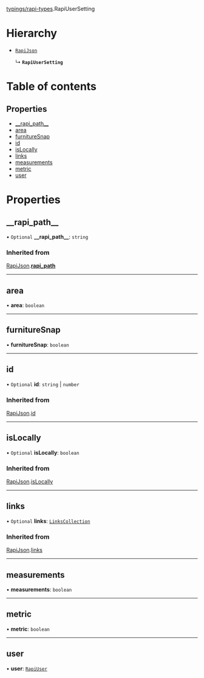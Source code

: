 [typings/rapi-types](../modules/typings_rapi_types.md).RapiUserSetting

# Hierarchy

- [`RapiJson`](typings_rapi_types.RapiJson.md)

  ↳ **`RapiUserSetting`**

# Table of contents

## Properties

- [\_\_rapi\_path\_\_](typings_rapi_types.RapiUserSetting.md#__rapi_path__)
- [area](typings_rapi_types.RapiUserSetting.md#area)
- [furnitureSnap](typings_rapi_types.RapiUserSetting.md#furnituresnap)
- [id](typings_rapi_types.RapiUserSetting.md#id)
- [isLocally](typings_rapi_types.RapiUserSetting.md#islocally)
- [links](typings_rapi_types.RapiUserSetting.md#links)
- [measurements](typings_rapi_types.RapiUserSetting.md#measurements)
- [metric](typings_rapi_types.RapiUserSetting.md#metric)
- [user](typings_rapi_types.RapiUserSetting.md#user)

# Properties

## \_\_rapi\_path\_\_

• `Optional` **\_\_rapi\_path\_\_**: `string`

### Inherited from

[RapiJson](typings_rapi_types.RapiJson.md).[__rapi_path__](typings_rapi_types.RapiJson.md#__rapi_path__)

___

## area

• **area**: `boolean`

___

## furnitureSnap

• **furnitureSnap**: `boolean`

___

## id

• `Optional` **id**: `string` \| `number`

### Inherited from

[RapiJson](typings_rapi_types.RapiJson.md).[id](typings_rapi_types.RapiJson.md#id)

___

## isLocally

• `Optional` **isLocally**: `boolean`

### Inherited from

[RapiJson](typings_rapi_types.RapiJson.md).[isLocally](typings_rapi_types.RapiJson.md#islocally)

___

## links

• `Optional` **links**: [`LinksCollection`](typings_rapi_types.LinksCollection.md)

### Inherited from

[RapiJson](typings_rapi_types.RapiJson.md).[links](typings_rapi_types.RapiJson.md#links)

___

## measurements

• **measurements**: `boolean`

___

## metric

• **metric**: `boolean`

___

## user

• **user**: [`RapiUser`](typings_rapi_types.RapiUser.md)

